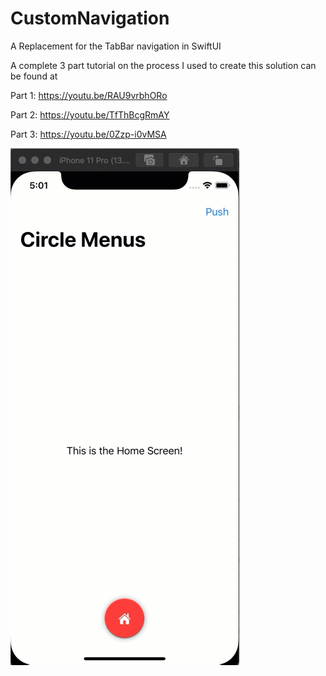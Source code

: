 # CustomNavigation
A Replacement for the TabBar navigation in SwiftUI

A complete 3 part tutorial on the process I used to create this solution can be found at 

Part 1: https://youtu.be/RAU9vrbhORo 

Part 2: https://youtu.be/TfThBcgRmAY 

Part 3: https://youtu.be/0Zzp-i0vMSA



![CustomNavigation](README.assets/CustomNavigation.gif)